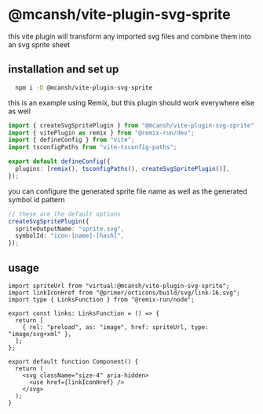 # @mcansh/vite-plugin-svg-sprite

this vite plugin will transform any imported svg files and combine them into an svg sprite sheet

## installation and set up

```sh
  npm i -D @mcansh/vite-plugin-svg-sprite
```

this is an example using Remix, but this plugin should work everywhere else as well

```ts
import { createSvgSpritePlugin } from "@mcansh/vite-plugin-svg-sprite";
import { vitePlugin as remix } from "@remix-run/dev";
import { defineConfig } from "vite";
import tsconfigPaths from "vite-tsconfig-paths";

export default defineConfig({
  plugins: [remix(), tsconfigPaths(), createSvgSpritePlugin()],
});
```

you can configure the generated sprite file name as well as the generated symbol id pattern

```ts
// these are the default options
createSvgSpritePlugin({
  spriteOutputName: "sprite.svg",
  symbolId: "icon-[name]-[hash]",
});
```

## usage

```tsx
import spriteUrl from "virtual:@mcansh/vite-plugin-svg-sprite";
import linkIconHref from "@primer/octicons/build/svg/link-16.svg";
import type { LinksFunction } from "@remix-run/node";

export const links: LinksFunction = () => {
  return [
    { rel: "preload", as: "image", href: spriteUrl, type: "image/svg+xml" },
  ];
};

export default function Component() {
  return (
    <svg className="size-4" aria-hidden>
      <use href={linkIconHref} />
    </svg>
  );
}
```
